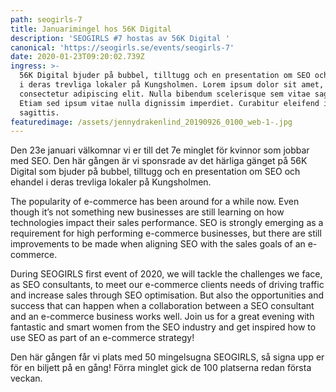 ```yaml
---
path: seogirls-7
title: Januarimingel hos 56K Digital
description: 'SEOGIRLS #7 hostas av 56K Digital '
canonical: 'https://seogirls.se/events/seogirls-7'
date: 2020-01-23T09:20:02.739Z
ingress: >-
  56K Digital bjuder på bubbel, tilltugg och en presentation om SEO och e-handel
  i deras trevliga lokaler på Kungsholmen. Lorem ipsum dolor sit amet,
  consectetur adipiscing elit. Nulla bibendum scelerisque sem vitae sagittis.
  Etiam sed ipsum vitae nulla dignissim imperdiet. Curabitur eleifend id augue a
  sagittis.
featuredimage: /assets/jennydrakenlind_20190926_0100_web-1-.jpg
---
```

Den 23e januari välkomnar vi er till det 7e minglet för kvinnor som jobbar med SEO. Den här gången är vi sponsrade av det härliga gänget på 56K Digital som bjuder på bubbel, tilltugg och en presentation om SEO och ehandel i deras trevliga lokaler på Kungsholmen.

The popularity of e-commerce has been around for a while now. Even though it’s not something new businesses are still learning on how technologies impact their sales performance. SEO is strongly emerging as a requirement for high performing e-commerce businesses, but there are still improvements to be made when aligning SEO with the sales goals of an e-commerce.

During SEOGIRLS first event of 2020, we will tackle the challenges we face, as SEO consultants, to meet our e-commerce clients needs of driving traffic and increase sales through SEO optimisation. But also the opportunities and success that can happen when a collaboration between a SEO consultant and an e-commerce business works well. Join us for a great evening with fantastic and smart women from the SEO industry and get inspired how to use SEO as part of an e-commerce strategy!

Den här gången får vi plats med 50 mingelsugna SEOGIRLS, så signa upp er för en biljett på en gång! Förra minglet gick de 100 platserna redan första veckan.
